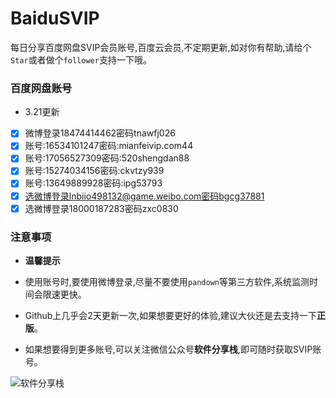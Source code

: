 # BaiduSVIP

每日分享百度网盘SVIP会员账号,百度云会员,不定期更新,如对你有帮助,请给个`Star`或者做个`follower`支持一下哦。

### 百度网盘账号 

- 3.21更新

- [x] 微博登录18474414462密码tnawfj026 
- [x] 账号:16534101247密码:mianfeivip.com44
- [x] 账号:17056527309密码:520shengdan88
- [x] 账号:15274034156密码:ckvtzy939
- [x] 账号:13649889928密码:ipg53793
- [x] 选微博登录lnbiio498132@game.weibo.com密码bgcg37881
- [x] 选微博登录18000187283密码zxc0830

### 注意事项

- **温馨提示**

- 使用账号时,要使用微博登录,尽量不要使用`pandown`等第三方软件,系统监测时间会限速更快。

- Github上几乎会2天更新一次,如果想要更好的体验,建议大伙还是去支持一下**正版**。

- 如果想要得到更多账号,可以关注微信公众号**软件分享栈**,即可随时获取SVIP账号。

![软件分享栈](https://ae01.alicdn.com/kf/H5082b6f3bdfc456bb7b5de0f9c104212L.png)
